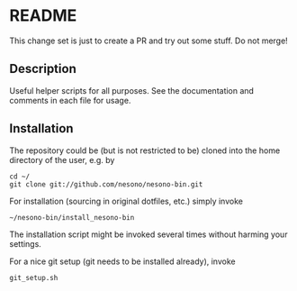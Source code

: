 # README

This change set is just to create a PR and try out some stuff. Do not merge!

## Description

Useful helper scripts for all purposes. See the documentation and comments in
each file for usage.

## Installation

The repository could be (but is not restricted to be) cloned into the home directory of the user, e.g. by
```
cd ~/  
git clone git://github.com/nesono/nesono-bin.git
```

For installation (sourcing in original dotfiles, etc.)
simply invoke
```
~/nesono-bin/install_nesono-bin
```

The installation script might be invoked several times without
harming your settings.

For a nice git setup (git needs to be installed already), invoke
```
git_setup.sh
```
